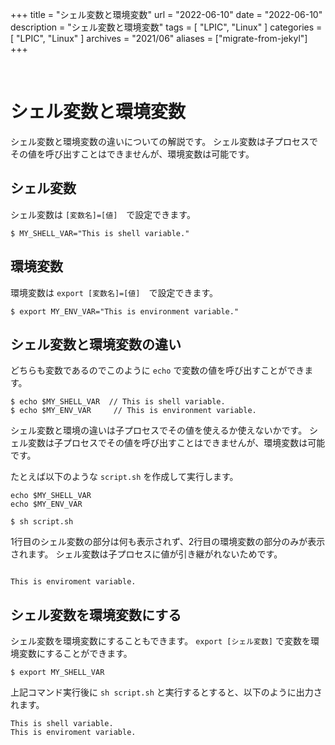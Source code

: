 +++
title =  "シェル変数と環境変数"
url = "2022-06-10"
date = "2022-06-10"
description = "シェル変数と環境変数"
tags = [
  "LPIC",
  "Linux"
]
categories = [
  "LPIC",
  "Linux"
]
archives = "2021/06"
aliases = ["migrate-from-jekyl"]
+++

<br>

# シェル変数と環境変数

シェル変数と環境変数の違いについての解説です。
シェル変数は子プロセスでその値を呼び出すことはできませんが、環境変数は可能です。


## シェル変数

シェル変数は `[変数名]=[値]`　で設定できます。

```
$ MY_SHELL_VAR="This is shell variable."
```


## 環境変数

環境変数は `export [変数名]=[値]`　で設定できます。

```
$ export MY_ENV_VAR="This is environment variable."
```

## シェル変数と環境変数の違い

どちらも変数であるのでこのように `echo` で変数の値を呼び出すことができます。

```
$ echo $MY_SHELL_VAR  // This is shell variable.
$ echo $MY_ENV_VAR     // This is environment variable.
```

シェル変数と環境の違いは子プロセスでその値を使えるか使えないかです。
シェル変数は子プロセスでその値を呼び出すことはできませんが、環境変数は可能です。

たとえば以下のような `script.sh` を作成して実行します。

```
echo $MY_SHELL_VAR
echo $MY_ENV_VAR
```

```
$ sh script.sh
```

1行目のシェル変数の部分は何も表示されず、2行目の環境変数の部分のみが表示されます。
シェル変数は子プロセスに値が引き継がれないためです。

```

This is enviroment variable.
```


## シェル変数を環境変数にする

シェル変数を環境変数にすることもできます。
`export [シェル変数]` で変数を環境変数にすることができます。

```
$ export MY_SHELL_VAR
```

上記コマンド実行後に `sh script.sh` と実行するとすると、以下のように出力されます。

```
This is shell variable.
This is enviroment variable.
```
